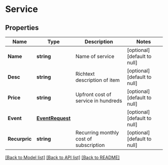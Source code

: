 # Service

## Properties
Name | Type | Description | Notes
------------ | ------------- | ------------- | -------------
**Name** | **string** | Name of service | [optional] [default to null]
**Desc** | **string** | Richtext description of item | [optional] [default to null]
**Price** | **string** | Upfront cost of service in hundreds | [optional] [default to null]
**Event** | [**EventRequest**](EventRequest.md) |  | [optional] [default to null]
**Recurpric** | **string** | Recurring monthly cost of subscription | [optional] [default to null]

[[Back to Model list]](../README.md#documentation-for-models) [[Back to API list]](../README.md#documentation-for-api-endpoints) [[Back to README]](../README.md)


